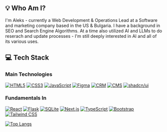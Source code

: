 ## 💡 Who Am I?
I'm Aleks - currently a Web Development & Operations Lead at a Software and marketing company based in the US & Bulgaria. I have a background in SEO and Search Engine Algorithms. At a time also utilized AI and LLMs to do reserach and update processes - I'm still deeply interested in AI and all of its various uses.   

## 💻 Tech Stack

### Main Technologies
[![HTML5](https://img.shields.io/badge/-HTML5-black?style=flat-square&logo=html5)](https://github.com/)
[![CSS3](https://img.shields.io/badge/-CSS3-black?style=flat-square&logo=css3)](https://github.com/)
[![JavaScript](https://img.shields.io/badge/-JavaScript-black?style=flat-square&logo=javascript)](https://github.com/)
[![Figma](https://img.shields.io/badge/-Figma-black?style=flat-square&logo=figma)](https://github.com/)
[![CRM](https://img.shields.io/badge/-CRM-black?style=flat-square&logo=salesforce)](https://github.com/)
[![CMS](https://img.shields.io/badge/-CMS-black?style=flat-square&logo=wordpress)](https://github.com/)
[![shadcn/ui](https://img.shields.io/badge/-shadcn/ui-black?style=flat-square&logo=data:image/png;base64,iVBORw0KGgoAAAANSUhEUgAAAA4AAAAOCAYAAAAfSC3RAAAACXBIWXMAAAsTAAALEwEAmpwYAAAARklEQVR4nGNgGAWMDAwM/6Hs/7gkSTIRr5oRbSLeQEE1jXjVEKuGkEZcakhWg0sjLjXkqUFrxKaGMjVwjX+JUjMKGBgYAB+GCBCOnePPAAAAAElFTkSuQmCC)](https://github.com/)

### Fundamentals In
[![React](https://img.shields.io/badge/-React-black?style=flat-square&logo=react)](https://github.com/)
[![Flask](https://img.shields.io/badge/-Flask-black?style=flat-square&logo=flask)](https://github.com/)
[![SQLite](https://img.shields.io/badge/-SQLite-black?style=flat-square&logo=sqlite)](https://github.com/)
[![Next.js](https://img.shields.io/badge/-Next.js-black?style=flat-square&logo=next.js)](https://github.com/)
[![TypeScript](https://img.shields.io/badge/-TypeScript-black?style=flat-square&logo=typescript)](https://github.com/)
[![Bootstrap](https://img.shields.io/badge/-Bootstrap-black?style=flat-square&logo=bootstrap)](https://github.com/)
[![Tailwind CSS](https://img.shields.io/badge/-Tailwind%20CSS-black?style=flat-square&logo=tailwind-css)](https://github.com/)

[![Top Langs](https://github-readme-stats-git-masterrstaa-rickstaa.vercel.app/api/top-langs/?username=AlexTodorov11&layout=compact&langs_count=12&hide_border=true&role=owner,collaborator&theme=dark&bg_color=000000#gh-dark-mode-only)](https://github.com/anuraghazra/github-readme-stats)
